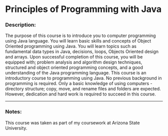 # Principles of Programming with Java
### Description:
The purpose of this course is to introduce you to computer programming using Java language. You will learn basic skills and concepts of Object Oriented programming using Java. You will learn topics such as fundamental data types in Java, decisions, loops, Objects Oriented design and arrays. Upon successful completion of this course, you will be equipped with; problem analysis and algorithm design techniques, structured and object oriented programming concepts, and a good understanding of the Java programming language.
This course is an introductory course to programming using Java. No previous background in programming is required. Only a basic knowledge of using computers - directory structure; copy, move, and rename files and folders are expected. However, dedication and hard work is required to succeed in this course.

***
### Notes:
This course was taken as part of my coursework at Arizona State University. 
